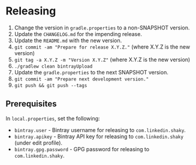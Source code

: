 Releasing
========

 1. Change the version in `gradle.properties` to a non-SNAPSHOT version.
 2. Update the `CHANGELOG.md` for the impending release.
 3. Update the `README.md` with the new version.
 4. `git commit -am "Prepare for release X.Y.Z."` (where X.Y.Z is the new version)
 5. `git tag -a X.Y.Z -m "Version X.Y.Z"` (where X.Y.Z is the new version)
 6. `./gradlew clean bintrayUpload`
 7. Update the `gradle.properties` to the next SNAPSHOT version.
 8. `git commit -am "Prepare next development version."`
 9. `git push && git push --tags`


Prerequisites
-------------

In `local.properties`, set the following:

 * `bintray.user` - Bintray username for releasing to `com.linkedin.shaky`.
 * `bintray.apikey` - Bintray API key for releasing to `com.linkedin.shaky` (under edit profile).
 * `bintray.gpg.password` - GPG password for releasing to `com.linkedin.shaky`.
